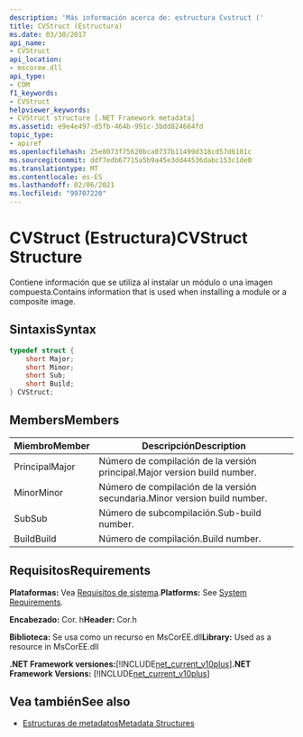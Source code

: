 ```yaml
---
description: 'Más información acerca de: estructura Cvstruct ('
title: CVStruct (Estructura)
ms.date: 03/30/2017
api_name:
- CVStruct
api_location:
- mscoree.dll
api_type:
- COM
f1_keywords:
- CVStruct
helpviewer_keywords:
- CVStruct structure [.NET Framework metadata]
ms.assetid: e9e4e497-d5fb-464b-991c-3bdd824664fd
topic_type:
- apiref
ms.openlocfilehash: 25e8073f75620bca0737b11499d318cd57d6101c
ms.sourcegitcommit: ddf7edb67715a5b9a45e3dd44536dabc153c1de0
ms.translationtype: MT
ms.contentlocale: es-ES
ms.lasthandoff: 02/06/2021
ms.locfileid: "99707220"
---
```

# <a name="cvstruct-structure"></a><span data-ttu-id="34e7c-103">CVStruct (Estructura)</span><span class="sxs-lookup"><span data-stu-id="34e7c-103">CVStruct Structure</span></span>

<span data-ttu-id="34e7c-104">Contiene información que se utiliza al instalar un módulo o una imagen compuesta.</span><span class="sxs-lookup"><span data-stu-id="34e7c-104">Contains information that is used when installing a module or a composite image.</span></span>  
  
## <a name="syntax"></a><span data-ttu-id="34e7c-105">Sintaxis</span><span class="sxs-lookup"><span data-stu-id="34e7c-105">Syntax</span></span>  
  
```cpp  
typedef struct {  
    short Major;  
    short Minor;  
    short Sub;  
    short Build;  
} CVStruct;  
```  
  
## <a name="members"></a><span data-ttu-id="34e7c-106">Members</span><span class="sxs-lookup"><span data-stu-id="34e7c-106">Members</span></span>  
  
|<span data-ttu-id="34e7c-107">Miembro</span><span class="sxs-lookup"><span data-stu-id="34e7c-107">Member</span></span>|<span data-ttu-id="34e7c-108">Descripción</span><span class="sxs-lookup"><span data-stu-id="34e7c-108">Description</span></span>|  
|------------|-----------------|  
|<span data-ttu-id="34e7c-109">Principal</span><span class="sxs-lookup"><span data-stu-id="34e7c-109">Major</span></span>|<span data-ttu-id="34e7c-110">Número de compilación de la versión principal.</span><span class="sxs-lookup"><span data-stu-id="34e7c-110">Major version build number.</span></span>|  
|<span data-ttu-id="34e7c-111">Minor</span><span class="sxs-lookup"><span data-stu-id="34e7c-111">Minor</span></span>|<span data-ttu-id="34e7c-112">Número de compilación de la versión secundaria.</span><span class="sxs-lookup"><span data-stu-id="34e7c-112">Minor version build number.</span></span>|  
|<span data-ttu-id="34e7c-113">Sub</span><span class="sxs-lookup"><span data-stu-id="34e7c-113">Sub</span></span>|<span data-ttu-id="34e7c-114">Número de subcompilación.</span><span class="sxs-lookup"><span data-stu-id="34e7c-114">Sub-build number.</span></span>|  
|<span data-ttu-id="34e7c-115">Build</span><span class="sxs-lookup"><span data-stu-id="34e7c-115">Build</span></span>|<span data-ttu-id="34e7c-116">Número de compilación.</span><span class="sxs-lookup"><span data-stu-id="34e7c-116">Build number.</span></span>|  
  
## <a name="requirements"></a><span data-ttu-id="34e7c-117">Requisitos</span><span class="sxs-lookup"><span data-stu-id="34e7c-117">Requirements</span></span>  

 <span data-ttu-id="34e7c-118">**Plataformas:** Vea [Requisitos de sistema](../../get-started/system-requirements.md).</span><span class="sxs-lookup"><span data-stu-id="34e7c-118">**Platforms:** See [System Requirements](../../get-started/system-requirements.md).</span></span>  
  
 <span data-ttu-id="34e7c-119">**Encabezado:** Cor. h</span><span class="sxs-lookup"><span data-stu-id="34e7c-119">**Header:** Cor.h</span></span>  
  
 <span data-ttu-id="34e7c-120">**Biblioteca:** Se usa como un recurso en MsCorEE.dll</span><span class="sxs-lookup"><span data-stu-id="34e7c-120">**Library:** Used as a resource in MsCorEE.dll</span></span>  
  
 <span data-ttu-id="34e7c-121">**.NET Framework versiones:**[!INCLUDE[net_current_v10plus](../../../../includes/net-current-v10plus-md.md)]</span><span class="sxs-lookup"><span data-stu-id="34e7c-121">**.NET Framework Versions:** [!INCLUDE[net_current_v10plus](../../../../includes/net-current-v10plus-md.md)]</span></span>  
  
## <a name="see-also"></a><span data-ttu-id="34e7c-122">Vea también</span><span class="sxs-lookup"><span data-stu-id="34e7c-122">See also</span></span>

- [<span data-ttu-id="34e7c-123">Estructuras de metadatos</span><span class="sxs-lookup"><span data-stu-id="34e7c-123">Metadata Structures</span></span>](metadata-structures.md)
